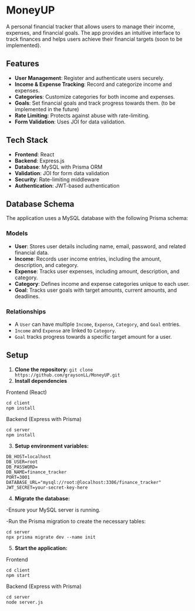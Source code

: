 # MoneyUP

A personal financial tracker that allows users to manage their income, expenses, and financial goals. The app provides an intuitive interface to track finances and helps users achieve their financial targets (soon to be implemented).

## Features

- **User Management**: Register and authenticate users securely.
- **Income & Expense Tracking**: Record and categorize income and expenses.
- **Categories**: Customize categories for both income and expenses.
- **Goals**: Set financial goals and track progress towards them. (to be implemented in the future)
- **Rate Limiting**: Protects against abuse with rate-limiting.
- **Form Validation**: Uses JOI for data validation.

## Tech Stack

- **Frontend**: React
- **Backend**: Express.js
- **Database**: MySQL with Prisma ORM
- **Validation**: JOI for form data validation
- **Security**: Rate-limiting middleware
- **Authentication**: JWT-based authentication

## Database Schema

The application uses a MySQL database with the following Prisma schema:

### Models

- **User**: Stores user details including name, email, password, and related financial data.
- **Income**: Records user income entries, including the amount, description, and category.
- **Expense**: Tracks user expenses, including amount, description, and category.
- **Category**: Defines income and expense categories unique to each user.
- **Goal**: Tracks user goals with target amounts, current amounts, and deadlines.

### Relationships

- A `User` can have multiple `Income`, `Expense`, `Category`, and `Goal` entries.
- `Income` and `Expense` are linked to `Category`.
- `Goal` tracks progress towards a specific target amount for a user.

## Setup

1. **Clone the repository:**
   ```git clone https://github.com/graysonLL/MoneyUP.git```
2. **Install dependencies**
   
Frontend (React)
```
cd client
npm install

```
Backend (Express with Prisma)
```
cd server
npm install

```
3. **Setup environment variables:**
```
DB_HOST=localhost
DB_USER=root
DB_PASSWORD=
DB_NAME=finance_tracker
PORT=3001
DATABASE_URL="mysql://root:@localhost:3306/finance_tracker"
JWT_SECRET=your-secret-key-here
```
4. **Migrate the database:**
   
-Ensure your MySQL server is running.

-Run the Prisma migration to create the necessary tables:

```
cd server
npx prisma migrate dev --name init

```

5. **Start the application:**
   
Frontend 
```
cd client
npm start

```
Backend (Express with Prisma)
```
cd server
node server.js

```

